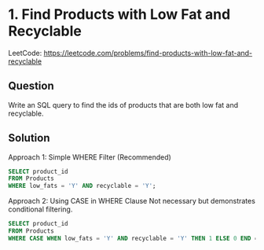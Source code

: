 # 1. Find Products with Low Fat and Recyclable

LeetCode: https://leetcode.com/problems/find-products-with-low-fat-and-recyclable

## Question
Write an SQL query to find the ids of products that are both low fat and recyclable.

## Solution

Approach 1: Simple WHERE Filter (Recommended)
```sql
SELECT product_id
FROM Products
WHERE low_fats = 'Y' AND recyclable = 'Y';
```

Approach 2: Using CASE in WHERE Clause
Not necessary but demonstrates conditional filtering.
```sql
SELECT product_id
FROM Products
WHERE CASE WHEN low_fats = 'Y' AND recyclable = 'Y' THEN 1 ELSE 0 END = 1;
```